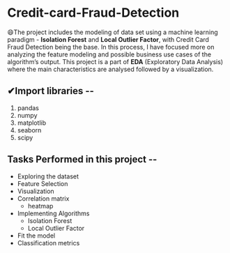 # Credit-card-Fraud-Detection

😄The project includes the modeling of data set using a machine learning paradigm - **Isolation Forest** and **Local Outlier Factor**, with Credit Card Fraud Detection being the base. In this process, I have focused more on analyzing the feature modeling and possible business use cases of the algorithm’s output.  This project is a part of **EDA** (Exploratory Data Analysis) where the main characteristics are analysed followed by a visualization.


## ✔Import libraries --
 1.  pandas 
 2.  numpy 
 3.  matplotlib
 4.  seaborn 
 5.  scipy
 
## Tasks Performed in this project -- 

  - Exploring the dataset
  - Feature Selection
  - Visualization
  - Correlation matrix
    - heatmap
  - Implementing Algorithms
    - Isolation Forest
    - Local Outlier Factor
  - Fit the model
  - Classification metrics
  

